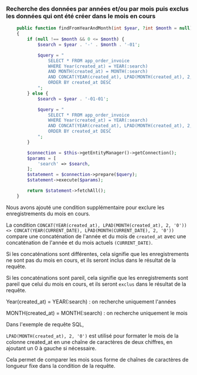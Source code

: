 
### Recherche des données par années et/ou par mois puis exclus les données qui ont été créer dans le mois en cours
```php
    public function findFromYearAndMonth(int $year, ?int $month = null): array
    {
        if (null !== $month && 0 <= $month) {
            $search = $year . '-' . $month . '-01';

            $query = "
                SELECT * FROM app_order_invoice
                WHERE Year(created_at) = YEAR(:search)
                AND MONTH(created_at) = MONTH(:search)
                AND CONCAT(YEAR(created_at), LPAD(MONTH(created_at), 2, '0')) <> CONCAT(YEAR(CURRENT_DATE), LPAD(MONTH(CURRENT_DATE), 2, '0'))
                ORDER BY created_at DESC
            ";
        } else {
            $search = $year . '-01-01';

            $query = "
                SELECT * FROM app_order_invoice
                WHERE Year(created_at) = YEAR(:search)
                AND CONCAT(YEAR(created_at), LPAD(MONTH(created_at), 2, '0')) <> CONCAT(YEAR(CURRENT_DATE), LPAD(MONTH(CURRENT_DATE), 2, '0'))
                ORDER BY created_at DESC
            ";
        }

        $connection = $this->getEntityManager()->getConnection();
        $params = [
            'search' => $search,
        ];
        $statement = $connection->prepare($query);
        $statement->execute($params);

        return $statement->fetchAll();
    }
```

Nous avons ajouté une condition supplémentaire pour exclure les enregistrements du mois en cours. 

La condition `CONCAT(YEAR(created_at), LPAD(MONTH(created_at), 2, '0')) <> CONCAT(YEAR(CURRENT_DATE), LPAD(MONTH(CURRENT_DATE), 2, '0'))` compare une concaténation de l'année et du mois de `created_at` avec une concaténation de l'année et du mois actuels `(CURRENT_DATE)`. 

Si les concaténations sont différentes, cela signifie que les enregistrements ne sont pas du mois en cours, et ils seront inclus dans le résultat de la requête.

Si les concaténations sont pareil, cela signifie que les enregistrements sont pareil que celui du mois en cours, et ils seront `exclus` dans le résultat de la requête.

Year(created_at) = YEAR(:search) : on recherche uniquement l'années

MONTH(created_at) = MONTH(:search) : on recherche uniquement le mois

Dans l'exemple de requête SQL, 

`LPAD(MONTH(created_at), 2, '0')` est utilisé pour formater le mois de la colonne created_at en une chaîne de caractères de deux chiffres, en ajoutant un 0 à gauche si nécessaire. 

Cela permet de comparer les mois sous forme de chaînes de caractères de longueur fixe dans la condition de la requête.